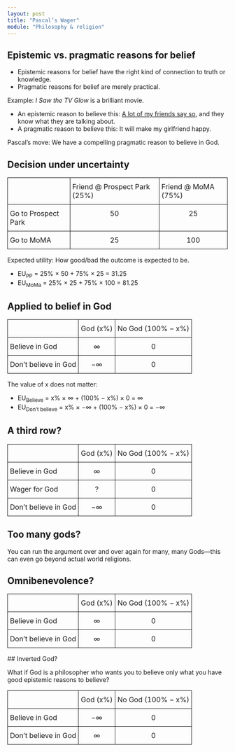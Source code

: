 ```yaml
---
layout: post
title: "Pascal’s Wager"
module: "Philosophy & religion"
---
```


## Epistemic vs. pragmatic reasons for belief

- Epistemic reasons for belief have the right kind of connection to truth or knowledge.
- Pragmatic reasons for belief are merely practical.

Example: *I Saw the TV Glow* is a brilliant movie.

- An epistemic reason to believe this: [A lot of my friends say so](https://philarchive.org/rec/MARAOC-16), and they know what they are talking about.
- A pragmatic reason to believe this: It will make my girlfriend happy.

Pascal’s move: We have a compelling pragmatic reason to believe in God.

## Decision under uncertainty

<style type="text/css">
.tg  {border-collapse:collapse;border-spacing:0;}
.tg td{border-style:solid;border-width:1px;
  overflow:hidden;padding:10px 5px;word-break:normal;}
.tg th{border-style:solid;border-width:1px;
  font-weight:normal;overflow:hidden;padding:10px 5px;word-break:normal;}
.tg .tg-baqh{text-align:center;vertical-align:top}
.tg .tg-0lax{text-align:left;vertical-align:top}
</style>
<table class="tg"><thead>
  <tr>
    <th class="tg-0lax"></th>
    <th class="tg-0lax">Friend @ Prospect Park (25%)</th>
    <th class="tg-0lax">Friend @ MoMA (75%)</th>
  </tr></thead>
<tbody>
  <tr>
    <td class="tg-0lax">Go to Prospect Park</td>
    <td class="tg-baqh">50</td>
    <td class="tg-baqh">25</td>
  </tr>
  <tr>
    <td class="tg-0lax">Go to MoMA</td>
    <td class="tg-baqh">25</td>
    <td class="tg-baqh">100</td>
  </tr>
</tbody>
</table>

Expected utility: How good/bad the outcome is expected to be.

- EU<sub>PP</sub> = 25% × 50 + 75% × 25 = 31.25
- EU<sub>MoMa</sub> = 25% × 25 + 75% × 100 = 81.25

## Applied to belief in God

<table class="tg"><thead>
  <tr>
    <th class="tg-0lax"></th>
    <th class="tg-0lax">God (x%)</th>
    <th class="tg-0lax">No God (100% − x%)</th>
  </tr></thead>
<tbody>
  <tr>
    <td class="tg-0lax">Believe in God</td>
    <td class="tg-baqh">∞</td>
    <td class="tg-baqh">0</td>
  </tr>
  <tr>
    <td class="tg-0lax">Don’t believe in God</td>
    <td class="tg-baqh">−∞</td>
    <td class="tg-baqh">0</td>
  </tr>
</tbody>
</table>
The value of x does not matter:

- EU<sub>Believe</sub> = x% × ∞ + (100% − x%) × 0 = ∞
- EU<sub>Don’t believe</sub> = x% × −∞ + (100% − x%) × 0 = −∞

## A third row?

<table class="tg"><thead>
  <tr>
    <th class="tg-0lax"></th>
    <th class="tg-0lax">God (x%)</th>
    <th class="tg-0lax">No God (100% − x%)</th>
  </tr></thead>
<tbody>
  <tr>
    <td class="tg-0lax">Believe in God</td>
    <td class="tg-baqh">∞</td>
    <td class="tg-baqh">0</td>
  </tr>
  <tr>
    <td class="tg-0lax">Wager for God</td>
    <td class="tg-baqh">?</td>
    <td class="tg-baqh">0</td>
  </tr>
  <tr>
    <td class="tg-0lax">Don’t believe in God</td>
    <td class="tg-baqh">−∞</td>
    <td class="tg-baqh">0</td>
  </tr>
</tbody>
</table>

## Too many gods?

You can run the argument over and over again for many, many Gods—this can even go beyond actual world religions.

## Omnibenevolence?

<table class="tg"><thead>
  <tr>
    <th class="tg-0lax"></th>
    <th class="tg-0lax">God (x%)</th>
    <th class="tg-0lax">No God (100% − x%)</th>
  </tr></thead>
<tbody>
  <tr>
    <td class="tg-0lax">Believe in God</td>
    <td class="tg-baqh">∞</td>
    <td class="tg-baqh">0</td>
  </tr>
  <tr>
    <td class="tg-0lax">Don’t believe in God</td>
    <td class="tg-baqh">∞</td>
    <td class="tg-baqh">0</td>
  </tr>
</tbody>
</table>
## Inverted God?

What if God is a philosopher who wants you to believe only what you have good epistemic reasons to believe?

<table class="tg"><thead>
  <tr>
    <th class="tg-0lax"></th>
    <th class="tg-0lax">God (x%)</th>
    <th class="tg-0lax">No God (100% − x%)</th>
  </tr></thead>
<tbody>
  <tr>
    <td class="tg-0lax">Believe in God</td>
    <td class="tg-baqh">−∞</td>
    <td class="tg-baqh">0</td>
  </tr>
  <tr>
    <td class="tg-0lax">Don’t believe in God</td>
    <td class="tg-baqh">∞</td>
    <td class="tg-baqh">0</td>
  </tr>
</tbody>
</table>